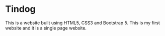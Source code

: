 # Tindog

This is a website built using HTML5, CSS3 and Bootstrap 5. This is my first website and it is a single page website.
